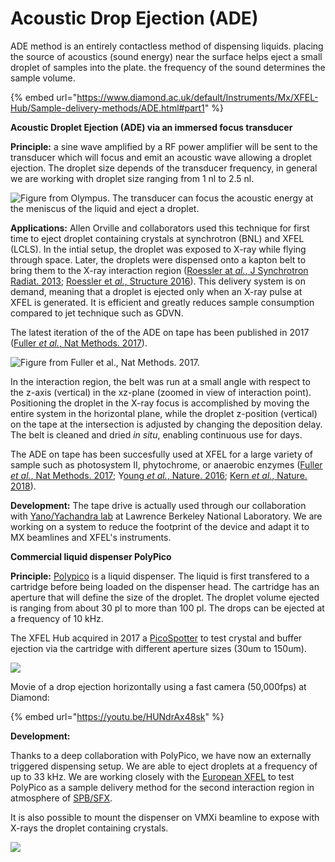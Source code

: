 # Acoustic Drop Ejection (ADE)

ADE method is an entirely contactless method of dispensing liquids. placing the source of acoustics (sound energy) near the surface helps eject a small droplet of samples into the plate. the frequency of the sound determines the sample volume.

{% embed url="https://www.diamond.ac.uk/default/Instruments/Mx/XFEL-Hub/Sample-delivery-methods/ADE.html#part1" %}

**Acoustic Droplet Ejection (ADE) via an immersed focus transducer**

**Principle:** a sine wave amplified by a RF power amplifier will be sent to the transducer which will focus and emit an acoustic wave allowing a droplet ejection. The droplet size depends of the transducer frequency, in general we are working with droplet size ranging from 1 nl to 2.5 nl.

![Figure from Olympus. The transducer can focus the acoustic energy at the meniscus of the liquid and eject a droplet.](https://www.diamond.ac.uk/default/dam/jcr:43cfd9c9-babe-4a2a-9b48-581fe069e69f/Unfocused\_Focused\_transducers.2020-02-21-14-12-08.jpg)



**Applications:** Allen Orville and collaborators used this technique for first time to eject droplet containing crystals at synchrotron (BNL) and XFEL (LCLS). In the intial setup, the droplet was exposed to X-ray while flying through space. Later, the droplets were dispensed onto a kapton belt to bring them to the X-ray interaction region ([Roessler at _al._, J Synchrotron Radiat. 2013](https://www.ncbi.nlm.nih.gov/pubmed/23955046); [Roessler et _al._, Structure 2016](https://www.ncbi.nlm.nih.gov/pubmed/26996959)). This delivery system is on demand, meaning that a droplet is ejected only when an X-ray pulse at XFEL is generated. It is efficient and greatly reduces sample consumption compared to jet technique such as GDVN.    &#x20;

The latest iteration of the of the ADE on tape has been published in 2017 ([Fuller _et al._, Nat Methods. 2017](https://www.ncbi.nlm.nih.gov/pubmed/28250468)).

![Figure from Fuller et al., Nat Methods. 2017.](https://www.diamond.ac.uk/default/dam/jcr:563280e9-e155-4b6c-99ab-152dd5cff589/ADE\_LCLS.2020-02-21-14-12-08.png)

&#x20;In the interaction region, the belt was run at a small angle with respect to the z-axis (vertical) in the xz-plane (zoomed in view of interaction point). Positioning the droplet in the X-ray focus is accomplished by moving the entire system in the horizontal plane, while the droplet z-position (vertical) on the tape at the intersection is adjusted by changing the deposition delay. The belt is cleaned and dried _in situ_, enabling continuous use for days.

The ADE on tape has been succesfully used at XFEL for a large variety of sample such as photosystem II, phytochrome, or anaerobic enzymes ([Fuller _et al._, Nat Methods. 2017](https://www.ncbi.nlm.nih.gov/pubmed/28250468); Y[oung _et al._, Nature. 2016](https://www.ncbi.nlm.nih.gov/pubmed/27871088); [Kern _et al._, Nature. 2018](https://www.ncbi.nlm.nih.gov/pubmed/30405241)).

**Development:** The tape drive is actually used through our collaboration with [Yano/Yachandra lab](https://www2.lbl.gov/vkyachan/index.html) at Lawrence Berkeley National Laboratory. We are working on a system to reduce the footprint of the device and adapt it to MX beamlines and XFEL's instruments.

**Commercial liquid dispenser PolyPico**

**Principle:** [Polypico](https://www.polypico.com/) is a liquid dispenser. The liquid is first transfered to a cartridge before being loaded on the dispenser head. The cartridge has an aperture that will define the size of the droplet. The droplet volume ejected is ranging from about 30 pl to more than 100 pl. The drops can be ejected at a frequency of 10 kHz.&#x20;

The XFEL Hub acquired in 2017 a [PicoSpotter](https://www.polypico.com/products/picospotter/) to test crystal and buffer ejection via the cartridge with different aperture sizes (30um to 150um).

![](https://www.diamond.ac.uk/default/dam/jcr:5033661d-5b15-4b98-a2e4-350d9bf96e14/commercial\_PolyPico.2020-02-21-14-12-07.jpg)

&#x20;Movie of a drop ejection horizontally using a fast camera (50,000fps) at Diamond:

{% embed url="https://youtu.be/HUNdrAx48sk" %}



**Development:**

Thanks to a deep collaboration with PolyPico, we have now an externally triggered dispensing setup. We are able to eject droplets at a frequency of up to 33 kHz. We are working closely with the [European XFEL](https://www.xfel.eu/) to test PolyPico as a sample delivery method for the second interaction region in atmosphere of [SPB/SFX](https://www.xfel.eu/facility/instruments/spb\_sfx/index\_eng.html).

It is also possible to mount the dispenser on VMXi beamline to expose with X-rays the droplet containing crystals.

![](https://www.diamond.ac.uk/default/dam/jcr:22e41d6f-b1ff-4a52-90a4-1e62323ae103/Overall\_PolyPico\_VMXi.2020-02-21-14-12-07.jpg)
